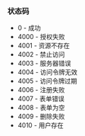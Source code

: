 ### 状态码
- 0 - 成功
- 4000 - 授权失败
- 4001 - 资源不存在
- 4002 - 禁止访问
- 4003 - 服务器错误
- 4004 - 访问令牌无效
- 4005 - 访问令牌过期
- 4006 - 注册失败
- 4007 - 表单错误
- 4008 - 表单为空
- 4009 - 删除失败
- 4010 - 用户存在